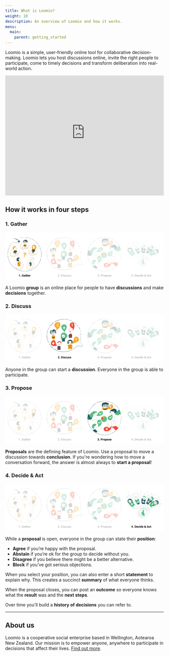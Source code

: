 ```yaml
---
title: What is Loomio?
weight: 10
description: An overview of Loomio and how it works.
menu:
  main:
    parent: getting_started
---
```


Loomio is a simple, user-friendly online tool for collaborative decision-making. Loomio lets you host discussions online, invite the right people to participate, come to timely decisions and transform deliberation into real-world action.

<iframe width="100%" height="380px" height="380px" src="https://www.youtube-nocookie.com/embed/JMda6WYx9jM?controls=0" frameborder="0" allowfullscreen></iframe>

## How it works in four steps

### 1. Gather

![](gather.png)

A Loomio **group** is an online place for people to have **discussions** and make **decisions** together.


### 2. Discuss


![](discuss.png)


Anyone in the group can start a **discussion**. Everyone in the group is able to participate.

### 3. Propose

![](propose.png)

**Proposals** are the defining feature of Loomio. Use a proposal to move a discussion towards **conclusion**. If you're wondering how to move a conversation forward, the answer is almost always to **start a proposal**!

### 4. Decide & Act

![](decide.png)

While a **proposal** is open, everyone in the group can state their **position**:

* **Agree** if you’re happy with the proposal.
* **Abstain** if you’re ok for the group to decide without you.
* **Disagree** if you believe there might be a better alternative.
* **Block** if you’ve got serious objections.

When you select your position, you can also enter a short **statement** to explain why. This creates a succinct **summary** of what everyone thinks.

When the proposal closes, you can post an **outcome** so everyone knows what the **result** was and the **next steps**.

Over time you'll build a **history of decisions** you can refer to.

---

## About us
Loomio is a cooperative social enterprise based in Wellington, Aotearoa New Zealand. Our mission is to empower anyone, anywhere to participate in decisions that affect their lives. [Find out more](https://www.loomio.org/about).
